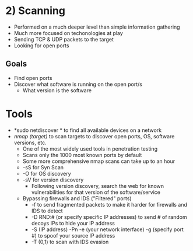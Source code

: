 # 2) Scanning

- Performed on a much deeper level than simple information gathering
- Much more focused on techonologies at play 
- Sending TCP & UDP packets to the target
- Looking for open ports

## Goals 
- Find open ports
- Discover what software is running on the open port/s
	- What version is the software

# Tools
- *sudo netdiscover * to find all available devices on a network
- *nmap (target)* to scan targets to discover open ports, OS, software versions, etc.
	- One of the most widely used tools in penetration testing
	- Scans only the 1000 most known ports by default
	- Some more comprehensive nmap scans can take up to an hour
	- -sS for Syn Scan
	- -O for OS discovery
	- -sV for version discovery
		- Following version discovery, search the web for known vulnerabilities for that version of the software/service
	- Bypassing firewalls and IDS ("Filtered" ports)
		- -f to send fragmented packets to make it harder for firewalls and IDS to detect 
		- -D RND:# (or specify specific IP addresses) to send # of random decoys IPs to hide your IP address
		- -S (IP address) -Pn -e (your network interface) -g (specify port #) to spoof your source IP address
		- -T (0,1) to scan with IDS evasion

